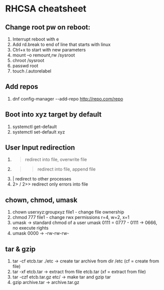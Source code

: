 # RHCSA cheatsheet

## Change root pw on reboot:

1. Interrupt reboot with e
2. Add rd.break to end of line that starts with linux
3. Ctrl+x to start with new parameters
4. mount –o remount,rw /sysroot
5. chroot /sysroot
6. passwd root
7. touch /.autorelabel

## Add repos
1. dnf config-manager --add-repo http://repo.com/repo

## Boot into xyz target by default
1. systemctl get-default
2. systemctl set-default xyz

## User Input redirection
1. > redirect into file, overwrite file
2. >> redirect into file, append file
3. | redirect to other processes
4. 2> / 2>> redirect only errors into file

## chown, chmod, umask
1. chown userxyz:groupxyz file1 - change file ownership
2. chmod 777 file1 - change rwx permissions r=4, w=2, x=1
3. umask -> standard chmod of a user umask 0111 = 0777 - 0111 -> 0666, no execute rights
4. umask 0000 -> -rw-rw-rw-

## tar & gzip
1. tar -cf etcb.tar ./etc -> create tar archive from dir /etc (cf = create from file)
2. tar -xf etcb.tar -> extract from file etcb.tar (xf = extract from file)
3. tar -czf etcb.tar.gz etc/ -> make tar and gzip tar
4. gzip archive.tar -> archive.tar.gz
